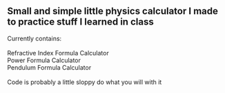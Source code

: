 ## **Small and simple little physics calculator I made to practice stuff I learned in class**

Currently contains:<br />
<br />
Refractive Index Formula Calculator <br />
Power Formula Calculator<br />
Pendulum Formula Calculator<br />
<br />
Code is probably a little sloppy do what you will with it
